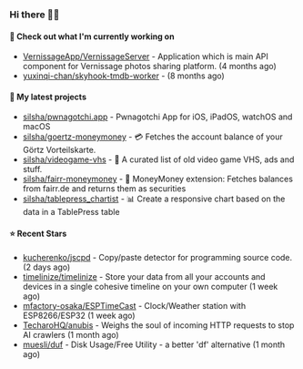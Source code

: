 ### Hi there 🦊👋

#### 👷 Check out what I'm currently working on

- [VernissageApp/VernissageServer](https://github.com/VernissageApp/VernissageServer) - Application which is main API component for Vernissage photos sharing platform. (4 months ago)
- [yuxinqi-chan/skyhook-tmdb-worker](https://github.com/yuxinqi-chan/skyhook-tmdb-worker) -  (8 months ago)

#### 🌱 My latest projects

- [silsha/pwnagotchi.app](https://github.com/silsha/pwnagotchi.app) - Pwnagotchi App for iOS, iPadOS, watchOS and macOS
- [silsha/goertz-moneymoney](https://github.com/silsha/goertz-moneymoney) - 💳 Fetches the account balance of your Görtz Vorteilskarte.
- [silsha/videogame-vhs](https://github.com/silsha/videogame-vhs) - 👾 A curated list of old video game VHS, ads and stuff.
- [silsha/fairr-moneymoney](https://github.com/silsha/fairr-moneymoney) - 💸 MoneyMoney extension: Fetches balances from fairr.de and returns them as securities
- [silsha/tablepress_chartist](https://github.com/silsha/tablepress_chartist) - 📊 Create a responsive chart based on the data in a TablePress table

#### ⭐ Recent Stars

- [kucherenko/jscpd](https://github.com/kucherenko/jscpd) - Copy/paste detector for programming source code. (2 days ago)
- [timelinize/timelinize](https://github.com/timelinize/timelinize) - Store your data from all your accounts and devices in a single cohesive timeline on your own computer (1 week ago)
- [mfactory-osaka/ESPTimeCast](https://github.com/mfactory-osaka/ESPTimeCast) - Clock/Weather station with ESP8266/ESP32 (1 week ago)
- [TecharoHQ/anubis](https://github.com/TecharoHQ/anubis) - Weighs the soul of incoming HTTP requests to stop AI crawlers (1 month ago)
- [muesli/duf](https://github.com/muesli/duf) - Disk Usage/Free Utility - a better &#39;df&#39; alternative (1 month ago)
